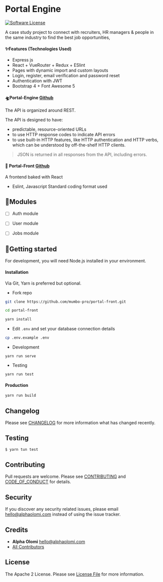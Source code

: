 # Portal Engine 

[![Software License][ico-license]](LICENSE.md)

A case study project to connect with recruiters, HR managers & people in the same industry to find the best job opportunities, 

#### ✨Features (Technologies Used)

- Express js
- React + VueRouter + Redux + ESlint
- Pages with dynamic import and custom layouts
- Login, register, email verification and password reset
- Authentication with JWT
- Bootstrap 4 + Font Awesome 5


#### 🛸Portal-Engine [Github](https://github.com/mumbo-pro/portal/) 
The API is organized around REST.

The API is designed to have:
- predictable, resource-oriented URLs
- to use HTTP response codes to indicate API errors
- to use built-in HTTP features, like HTTP authentication and HTTP verbs, which can be understood by off-the-shelf HTTP clients.

> JSON is returned in all responses from the API, including errors.

#### 🚁 Portal-Front [Github](https://github.com/mumbo-pro/portal-front/) 

A frontend baked with React

- Eslint, Javascript Standard coding format used

## 🧩Modules

- [ ] Auth module
- [ ] User module
- [ ] Jobs module



## 🚀Getting started

For development, you will need Node.js installed in your environment.

#### Installation

Via Git, Yarn is preferred but optional.

- Fork repo
```bash
git clone https://github.com/mumbo-pro/portal-front.git

cd portal-front

yarn install
```

- Edit `.env` and set your database connection details

```bash
cp .env.example .env
```


- Development
```
yarn run serve
```

- Testing
```
yarn run test
```

#### Production

```bash
yarn run build
```

## Changelog

Please see [CHANGELOG](CHANGELOG.md) for more information what has changed recently.


## Testing

```bash
$ yarn tun test
```

## Contributing

Pull requests are welcome. Please see [CONTRIBUTING](./.github/CONTRIBUTING.md) and [CODE_OF_CONDUCT](./.github/CODE_OF_CONDUCT.md) for details.


## Security

If you discover any security related issues, please email [hello@alphaolomi.com](mailto:hello@alphaolomi.com) instead of using the issue tracker.

## Credits

- **Alpha Olomi** [hello@alphaolomi.com](hello@alphaolomi.com)
- [All Contributors][link-contributors]

## License
The Apache 2 License. Please see [License File](LICENSE) for more information.



[ico-license]: https://img.shields.io/badge/license-Apache2-brightgreen.svg?style=flat-square

[link-contributors]: ../../contributors
